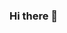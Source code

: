 ### Hi there 👋

<!-- [![Top Langs](https://github-readme-stats.vercel.app/api/top-langs/?username=ChetanBhardwaj6411&langs_count=8)] -->

<!--

<p><image width="500px" src="https://github-readme-stats.vercel.app/api?username=ChetanBhardwaj6411&count_private=true&theme=radical" alt="ChetanBhardwaj6411"></p>

<p><image width="500px" src="https://github-readme-stats.vercel.app/api/top-langs/?username=ChetanBhardwaj6411" alt="ChetanBhardwaj6411"></p>

<p><img align="center" width="500px" src="https://github-readme-streak-stats.herokuapp.com/?user=ChetanBhardwaj6411&theme=dark" alt="ChetanBhardwaj6411" /></p>

-->

<!--
**ChetanBhardwaj6411/ChetanBhardwaj6411** is a ✨ _special_ ✨ repository because its `README.md` (this file) appears on your GitHub profile.

Here are some ideas to get you started:

- 🔭 I’m currently working on ...
- 🌱 I’m currently learning ...
- 👯 I’m looking to collaborate on ...
- 🤔 I’m looking for help with ...
- 💬 Ask me about ...
- 📫 How to reach me: ...
- 😄 Pronouns: ...
- ⚡ Fun fact: ...
-->
